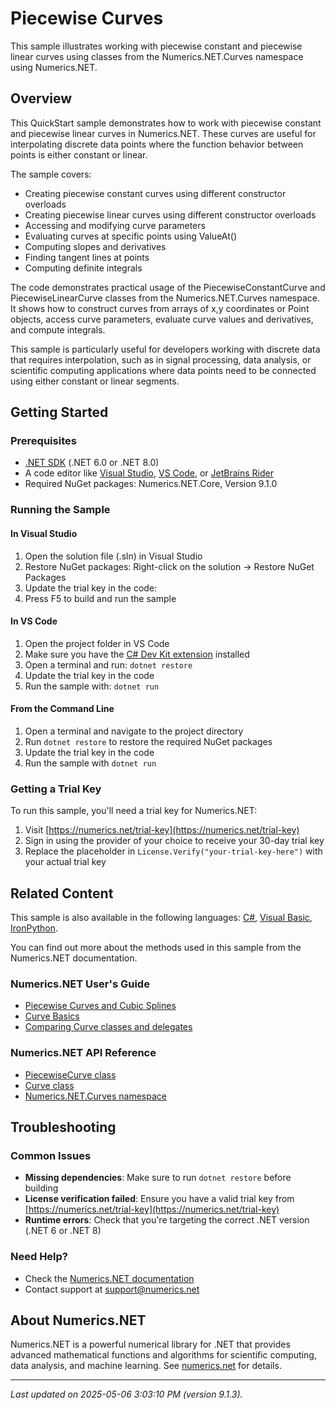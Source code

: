 # Piecewise Curves

This sample illustrates working with piecewise constant and piecewise linear curves using classes from the Numerics.NET.Curves namespace using Numerics.NET.

## Overview

This QuickStart sample demonstrates how to work with piecewise constant and piecewise linear curves in 
Numerics.NET. These curves are useful for interpolating discrete data points where the function behavior 
between points is either constant or linear.

The sample covers:
- Creating piecewise constant curves using different constructor overloads
- Creating piecewise linear curves using different constructor overloads 
- Accessing and modifying curve parameters
- Evaluating curves at specific points using ValueAt()
- Computing slopes and derivatives
- Finding tangent lines at points
- Computing definite integrals

The code demonstrates practical usage of the PiecewiseConstantCurve and PiecewiseLinearCurve classes from
the Numerics.NET.Curves namespace. It shows how to construct curves from arrays of x,y coordinates or
Point objects, access curve parameters, evaluate curve values and derivatives, and compute integrals.

This sample is particularly useful for developers working with discrete data that requires interpolation,
such as in signal processing, data analysis, or scientific computing applications where data points need
to be connected using either constant or linear segments.


## Getting Started

### Prerequisites

- [.NET SDK](https://dotnet.microsoft.com/download) (.NET 6.0 or .NET 8.0)
- A code editor like [Visual Studio](https://visualstudio.microsoft.com/), [VS Code](https://code.visualstudio.com/), or [JetBrains Rider](https://www.jetbrains.com/rider/)
- Required NuGet packages: Numerics.NET.Core, Version 9.1.0

### Running the Sample

#### In Visual Studio
1. Open the solution file (.sln) in Visual Studio
2. Restore NuGet packages: Right-click on the solution → Restore NuGet Packages
3. Update the trial key in the code:
4. Press F5 to build and run the sample

#### In VS Code

1. Open the project folder in VS Code
2. Make sure you have the [C# Dev Kit extension](https://marketplace.visualstudio.com/items?itemName=ms-dotnettools.csdevkit) installed
3. Open a terminal and run: `dotnet restore`
4. Update the trial key in the code 
5. Run the sample with: `dotnet run`

#### From the Command Line

1. Open a terminal and navigate to the project directory
2. Run `dotnet restore` to restore the required NuGet packages
3. Update the trial key in the code
4. Run the sample with `dotnet run`

### Getting a Trial Key

To run this sample, you'll need a trial key for Numerics.NET:

1. Visit [https://numerics.net/trial-key](https://numerics.net/trial-key)
2. Sign in using the provider of your choice to receive your 30-day trial key
3. Replace the placeholder in `License.Verify("your-trial-key-here")` with your actual trial key

## Related Content

This sample is also available in the following languages: 
[C#](https://github.com/NumericsDotNet/quickstart-csharp/tree/net462/mathematics/curve-fitting-and-interpolation/piecewise-curves), [Visual Basic](https://github.com/NumericsDotNet/quickstart-visualbasic/tree/net462/mathematics/curve-fitting-and-interpolation/piecewise-curves), [IronPython](https://github.com/NumericsDotNet/quickstart-ironpython/tree/net462/mathematics/curve-fitting-and-interpolation/piecewise-curves).

You can find out more about the methods used in this sample from the Numerics.NET documentation.

### Numerics.NET User's Guide

- [Piecewise Curves and Cubic Splines](https://numerics.net/documentation/latest/mathematics/curves-and-interpolation/piecewise-curves-and-cubic-splines)
- [Curve Basics](https://numerics.net/documentation/latest/mathematics/curves-and-interpolation/curve-basics)
- [Comparing Curve classes and delegates](https://numerics.net/documentation/latest/mathematics/curves-and-interpolation/comparing-curve-classes-and-delegates)

### Numerics.NET API Reference

- [PiecewiseCurve class](https://numerics.net/documentation/latest/reference/numerics.net.curves.piecewisecurve)
- [Curve class](https://numerics.net/documentation/latest/reference/numerics.net.curves.curve)
- [Numerics.NET.Curves namespace](https://numerics.net/documentation/latest/reference/numerics.net.curves)


## Troubleshooting

### Common Issues

- **Missing dependencies**: Make sure to run `dotnet restore` before building
- **License verification failed**: Ensure you have a valid trial key from [https://numerics.net/trial-key](https://numerics.net/trial-key)
- **Runtime errors**: Check that you're targeting the correct .NET version (.NET 6 or .NET 8)

### Need Help?

- Check the [Numerics.NET documentation](https://numerics.net/documentation/)
- Contact support at [support@numerics.net](mailto:support@numerics.net?subject=PiecewiseCurves%20QuickStart%20Sample%20%28F%23%29)

## About Numerics.NET

Numerics.NET is a powerful numerical library for .NET that provides advanced mathematical 
functions and algorithms for scientific computing, data analysis, and machine learning.
See [numerics.net](https://numerics.net) for details.

---

_Last updated on 2025-05-06 3:03:10 PM (version 9.1.3)._
